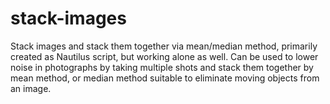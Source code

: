 # stack-images
Stack images and stack them together via mean/median method, primarily created as Nautilus script, but working alone as well.
Can be used to lower noise in photographs by taking multiple shots and stack them together by mean method, or median method suitable to eliminate moving objects from an image.

